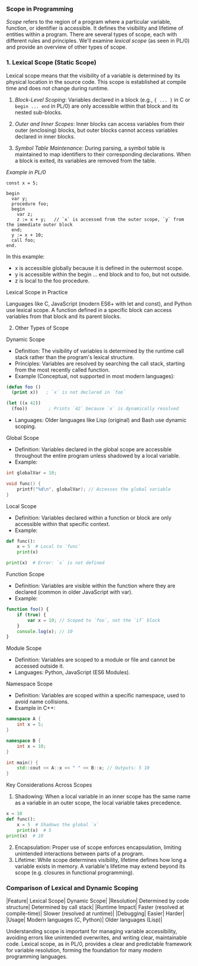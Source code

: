 
### Scope in Programming

*Scope* refers to the region of a program where a particular variable, function, or identifier is accessible.
It defines the visibility and lifetime of entities within a program. There are several types of scope, each
with different rules and principles. We'll examine *lexical scope* (as seen in PL/0) and provide an overview
of other types of scope.


### 1. Lexical Scope (Static Scope)

Lexical scope means that the visibility of a variable is determined by its physical location in the source code.
This scope is established at compile time and does not change during runtime.

1. *Block-Level Scoping*: Variables declared in a block (e.g., `{ ... }` in C or `begin ... end` in PL/0) are only
   accessible within that block and its nested sub-blocks.

2. *Outer and Inner Scopes*: Inner blocks can access variables from their outer (enclosing) blocks, but outer blocks
   cannot access variables declared in inner blocks.

3. *Symbol Table Maintenance*: During parsing, a symbol table is maintained to map identifiers to their corresponding
   declarations. When a block is exited, its variables are removed from the table.


*Example in PL/0*

```pl0
const x = 5;

begin
  var y;
  procedure foo;
  begin
    var z;
    z := x + y;   // `x` is accessed from the outer scope, `y` from the immediate outer block
  end;
  y := x + 10;
  call foo;
end.
```

In this example:
- x is accessible globally because it is defined in the outermost scope.
- y is accessible within the begin ... end block and to foo, but not outside.
- z is local to the foo procedure.


Lexical Scope in Practice

Languages like C, JavaScript (modern ES6+ with let and const), and Python use lexical scope. A function defined
in a specific block can access variables from that block and its parent blocks.


2. Other Types of Scope

Dynamic Scope
- Definition: The visibility of variables is determined by the runtime call stack rather than the program's lexical structure.
- Principles: Variables are resolved by searching the call stack, starting from the most recently called function.
- Example (Conceptual, not supported in most modern languages):

```lisp
(defun foo ()
  (print x))   ; `x` is not declared in `foo`

(let ((x 42))
  (foo))        ; Prints `42` because `x` is dynamically resolved
```

- Languages: Older languages like Lisp (original) and Bash use dynamic scoping.

Global Scope
- Definition: Variables declared in the global scope are accessible throughout the entire program unless shadowed by a local variable.
- Example:

```c
int globalVar = 10;

void func() {
    printf("%d\n", globalVar); // Accesses the global variable
}
```


Local Scope
- Definition: Variables declared within a function or block are only accessible within that specific context.
- Example:

```python
def func():
    x = 5  # Local to `func`
    print(x)

print(x)  # Error: `x` is not defined
```


Function Scope
- Definition: Variables are visible within the function where they are declared (common in older JavaScript with var).
- Example:

```javascript
function foo() {
    if (true) {
        var x = 10; // Scoped to `foo`, not the `if` block
    }
    console.log(x); // 10
}
```


Module Scope
- Definition: Variables are scoped to a module or file and cannot be accessed outside it.
- Languages: Python, JavaScript (ES6 Modules).

Namespace Scope
- Definition: Variables are scoped within a specific namespace, used to avoid name collisions.
- Example in C++:

```c++
namespace A {
    int x = 5;
}

namespace B {
    int x = 10;
}

int main() {
    std::cout << A::x << " " << B::x; // Outputs: 5 10
}
```

Key Considerations Across Scopes
1. Shadowing: When a local variable in an inner scope has the same name as a variable in an outer scope, the local variable takes precedence.

```python
x = 10
def func():
    x = 5  # Shadows the global `x`
    print(x)  # 5
print(x)  # 10
```

2. Encapsulation: Proper use of scope enforces encapsulation, limiting unintended interactions between parts of a program.
3. Lifetime: While scope determines visibility, lifetime defines how long a variable exists in memory. A variable's lifetime
   may extend beyond its scope (e.g. closures in functional programming).


### Comparison of Lexical and Dynamic Scoping

|Feature|	Lexical Scope|	Dynamic Scope|
|Resolution|	Determined by code structure|	Determined by call stack|
|Runtime Impact|	Faster (resolved at compile-time)|	Slower (resolved at runtime)|
|Debugging|	Easier|	Harder|
|Usage|	Modern languages (C, Python)|	Older languages (Lisp)|

Understanding scope is important for managing variable accessibility, avoiding errors like unintended overwrites, 
and writing clear, maintainable code. Lexical scope, as in PL/0, provides a clear and predictable framework for
variable resolution, forming the foundation for many modern programming languages.
